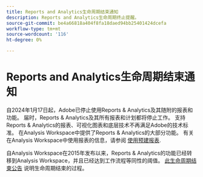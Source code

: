 ```yaml
---
title: Reports and Analytics生命周期结束通知
description: Reports and Analytics生命周期终止提醒。
source-git-commit: be4a66818a404f8fa18daed94bb25401424dcefa
workflow-type: tm+mt
source-wordcount: '116'
ht-degree: 0%

---
```



# Reports and Analytics生命周期结束通知

自2024年1月17日起，Adobe已停止使用Reports &amp; Analytics及其随附的报表和功能。 届时，Reports &amp; Analytics及其所有报表和计划都将停止工作。 支持Reports &amp; Analytics的报表、可视化图表和底层技术不再满足Adobe的技术标准。 在Analysis Workspace中提供了Reports &amp; Analytics的大部分功能。 有关在Analysis Workspace中使用报表的信息，请参阅 [使用预建报表](https://experienceleague.adobe.com/docs/analytics/analyze/analysis-workspace/reports/use-reports.html).

自Analysis Workspace在2015年发布以来，Reports &amp; Analytics的功能已经转移到Analysis Workspace，并且已经达到工作流程等同性的阈值。 [此生命周期结束公告](https://new.express.adobe.com/webpage/WFCyq7w8kijmB?) 说明生命周期结束的过程。
